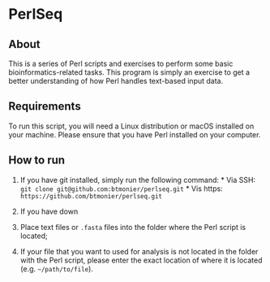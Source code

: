 # PerlSeq

## About
This is a series of Perl scripts and exercises to perform some basic 
bioinformatics-related tasks. This program is simply an exercise to get a
better understanding of how Perl handles text-based input data.

## Requirements
To run this script, you will need a Linux distribution or macOS installed on
your machine. Please ensure that you have Perl installed on your computer.

## How to run

1) 	If you have git installed, simply run the following command:
		* Via SSH: `git clone git@github.com:btmonier/perlseq.git`
		* Vis https: `https://github.com/btmonier/perlseq.git`

2)	If you have down

2)	Place text files or `.fasta` files into the folder where the Perl 
		script is located;

3)	If your file that you want to used for analysis is not located in the 
		folder with the Perl script, please enter the exact location of where it 
		is located (e.g. `~/path/to/file`).